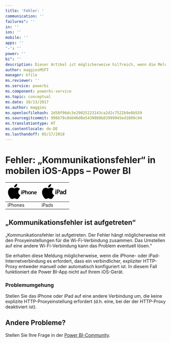 ```yaml
---
title: 'Fehler: '
communication: ''
failures": ''
in: ''
ios: ''
mobile: ''
apps: ''
'-': ''
power: ''
bi": ''
description: Dieser Artikel ist möglicherweise hilfreich, wenn die Meldung „Kommunikationsfehler ist aufgetreten. Der Fehler hängt möglicherweise mit den Proxyeinstellungen für die Wi-Fi-Verbindung zusammen.“ angezeigt wird.
author: maggiesMSFT
manager: kfile
ms.reviewer: ''
ms.service: powerbi
ms.component: powerbi-service
ms.topic: conceptual
ms.date: 10/13/2017
ms.author: maggies
ms.openlocfilehash: 2d50f96dc3e29025223143ca2d2c7522b9e8b559
ms.sourcegitcommit: 998b79c0dd46d0e5439888b83999945ed1809c94
ms.translationtype: HT
ms.contentlocale: de-DE
ms.lasthandoff: 05/17/2018
---
```

# <a name="error-communication-failures-in-ios-mobile-apps---power-bi"></a>Fehler: „Kommunikationsfehler“ in mobilen iOS-Apps – Power BI
| ![iPhone](media/mobile-known-issues-with-the-iphone-app/iphone-logo-50-px.png) | ![iPad](media/mobile-known-issues-with-the-iphone-app/ipad-logo-50-px.png) |
|:--- |:--- |
| iPhones |iPads |

## <a name="we-encountered-communication-failures"></a>„Kommunikationsfehler ist aufgetreten“
„Kommunikationsfehler ist aufgetreten. Der Fehler hängt möglicherweise mit den Proxyeinstellungen für die Wi-Fi-Verbindung zusammen. Das Umstellen auf eine andere Wi-Fi-Verbindung kann das Problem eventuell lösen.“

Sie erhalten diese Meldung möglicherweise, wenn die iPhone- oder iPad-Internetverbindung es erfordert, dass ein verbindlicher, expliziter HTTP-Proxy entweder manuell oder automatisch konfiguriert ist. In diesem Fall funktioniert die Power BI-App nicht auf Ihrem iOS-Gerät.

### <a name="workaround"></a>Problemumgehung
Stellen Sie das iPhone oder iPad auf eine andere Verbindung um, die keine explizite HTTP-Proxyeinstellung erfordert (d.h. eine, bei der der HTTP-Proxy deaktiviert ist).

## <a name="other-issues"></a>Andere Probleme?
Stellen Sie Ihre Frage in der [Power BI-Community](http://community.powerbi.com/).

